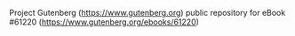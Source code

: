 Project Gutenberg (https://www.gutenberg.org) public repository for
eBook #61220 (https://www.gutenberg.org/ebooks/61220)
